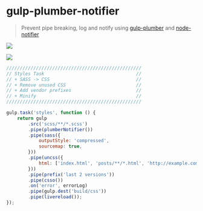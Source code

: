 # gulp-plumber-notifier

> Prevent pipe breaking, log and notify using [gulp-plumber] and [node-notifier]

[gulp-plumber]: https://github.com/floatdrop/gulp-plumber

[node-notifier]: https://github.com/mikaelbr/node-notifier

![](https://raw.githubusercontent.com/Pleasurazy/gulp-plumber-notifier/master/img2.jpg)

![](https://raw.githubusercontent.com/Pleasurazy/gulp-plumber-notifier/master/img1.jpg)
```js
//////////////////////////////////////////////////
// Styles Task                                  //
// + SASS -> CSS                                //
// + Remove unused CSS                          //
// + Add vendor prefixes                        //
// + Minify                                     //
//////////////////////////////////////////////////

gulp.task('styles', function () {
    return gulp
        .src('scss/**/*.scss')
        .pipe(plumberNotifier())
        .pipe(sass({
            outputStyle: 'compressed',
            sourcemap: true,
        }))
        .pipe(uncss({
            html: ['index.html', 'posts/**/*.html', 'http://example.com']
        }))
        .pipe(prefix('last 2 versions'))
        .pipe(csso())
        .on('error', errorLog)
        .pipe(gulp.dest('build/css'))
        .pipe(livereload());
});
```
